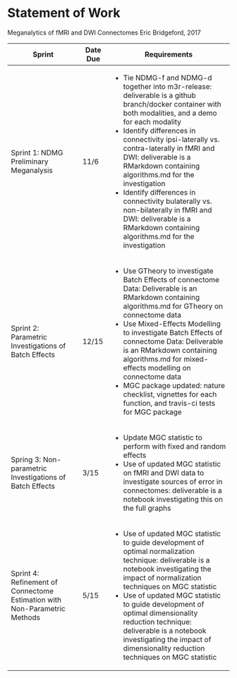 # Statement of Work

Meganalytics of fMRI and DWI Connectomes 
Eric Bridgeford, 2017

| Sprint   | Date Due | Requirements |
|---|---|---|
| Sprint 1: NDMG Preliminary Meganalysis | 11/6 | <ul><li>Tie NDMG-f and NDMG-d together into m3r-release: deliverable is a github branch/docker container with both modalities, and a demo for each modality</li><li>Identify differences in connectivity ipsi-laterally vs. contra-laterally in fMRI and DWI: deliverable is a RMarkdown containing algorithms.md for the investigation</li><li>Identify differences in connectivity bulaterally vs. non-bilaterally in fMRI and DWI: deliverable is a RMarkdown containing algorithms.md for the investigation</li></ul>  |
| Sprint 2: Parametric Investigations of Batch Effects | 12/15  | <ul><li>Use GTheory to investigate Batch Effects of connectome Data: Deliverable is an RMarkdown containing algorithms.md for GTheory on connectome data</li><li>Use Mixed-Effects Modelling to investigate Batch Effects of connectome Data: Deliverable is an RMarkdown containing algorithms.md for mixed-effects modelling on connectome data</li><li>MGC package updated: nature checklist, vignettes for each function, and travis-ci tests for MGC package</li></ul>  |
| Spring 3: Non-parametric Investigations of Batch Effects | 3/15   | <ul><li>Update MGC statistic to perform with fixed and random effects</li><li>Use of updated MGC statistic on fMRI and DWI data to investigate sources of error in connectomes: deliverable is a notebook investigating this on the full graphs</li></ul> |
| Sprint 4: Refinement of Connectome Estimation with Non-Parametric Methods | 5/15 | <ul><li>Use of updated MGC statistic to guide development of optimal normalization technique: deliverable is a notebook investigating the impact of normalization techniques on MGC statistic</li><li>Use of updated MGC statistic to guide development of optimal dimensionality reduction  technique: deliverable is a notebook investigating the impact of dimensionality reduction techniques on MGC statistic</li></ul> |
